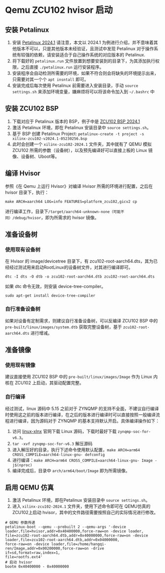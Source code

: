 # Qemu ZCU102 hvisor 启动
## 安装 Petalinux
1. 安装 [Petalinux 2024.1](https://china.xilinx.com/support/download/index.html/content/xilinx/zh/downloadNav/embedded-design-tools/2024-1.html)
    请注意，本文以 2024.1 为例进行介绍，并不意味着其他版本不可以，只是其他版本未经验证，且测试中发现 Petalinux 对于操作系统有较强的依赖，请安装适合于自己操作系统的对应版本的 Petalinux.
2. 将下载好的 ```petalinux.run``` 文件放置到想要安装到的目录下，为其添加执行权限，之后直接 ```./petalinux.run``` 运行安装程序。
3. 安装程序会自动检测所需要的环境，如果不符合则会将缺失的环境提示出来，只需要对其一个个 ```apt insntall``` 即可。
4. 安装完成后每次使用 Petalinux 前需要进入安装目录，手动 ```source settings.sh``` 来添加环境变量，嫌麻烦将可以将该命令加入到 ```~/.bashrc``` 中
## 安装 ZCU102 BSP
1. 下载对应于 Petalinux 版本的 BSP，例子中是 [ZCU102 BSP 2024.1](https://china.xilinx.com/support/download/index.html/content/xilinx/zh/downloadNav/embedded-design-tools/2024-1.html)
2. 激活 Petalinux 环境，即在 Petalinux 安装目录中 ```source settings.sh```。
3. 基于 BSP 创建 Petalinux Project: ```petalinux-create -t project -s xilinx-zcu102-v2024.1-05230256.bsp```
4. 此时会创建一个 ```xilinx-zcu102-2024.1``` 文件夹，其中就有了 QEMU 模拟 ZCU102 所需的参数（设备树），以及预先编译好可以直接上板的 Linux 镜像、设备树、Uboot等。
## 编译 Hvisor
参照《在 Qemu 上运行 Hvisor》对编译 Hvisor 所需的环境进行配置，之后在 hvisor 目录下，执行：
```
make ARCH=aarch64 LOG=info FEATURES=platform_zcu102,gicv2 cp
```
进行编译工作，目录下```/target/aarch64-unknown-none（可能不同）/debug/hvisor```，即为所需求的 hvisor 镜像。
## 准备设备树
### 使用现有设备树
在 Hvisor 的 image/devicetree 目录下，有 zcu102-root-aarch64.dts，其为已经经过测试用来启动RootLinux的设备树文件，对其进行编译即可。
```
dtc -I dts -O dtb -o zcu102-root-aarch64.dtb zcu102-root-aarch64.dts
```
如果 dtc 命令无效，则安装 device-tree-compiler。
```
sudo apt-get install device-tree-compiler
```
### 自行准备设备树
如果对设备有定制需求，则建议自行准备设备树，可以反编译 ZCU102 BSP 中的 ```pre-built/linux/images/system.dtb``` 获取完整设备树，基于 ```zcu102-root-aarch64.dts``` 进行增减。
## 准备镜像
### 使用现有镜像
建议直接使用 ZCU102 BSP 中的 ```pre-built/linux/images/Image``` 作为 Linux 内核在 ZCU102 上启动，其驱动配置完整。
### 自行编译
经过测试，linux 源码中 5.15 之前对于 ZYNQMP 的支持不全面，不建议自行编译时使用这之前的版本进行编译，在之后的版本进行编译时可以直接按照一般编译流程进行编译，因为源码对于 ZYNQMP 的基本支持默认开启。具体编译操作如下：
1. 访问 [linux-xlnx](https://github.com/Xilinx/linux-xlnx/tags?after=xilinx-v2023.1) 官网下载 Linux 源码，下载时最好下载 ```zynqmp-soc-for-v6.3```。
2. ```tar -xvf zynqmp-soc-for-v6.3``` 解压源码
3. 进入解压好的目录，执行下述命令使用默认配置，```make ARCH=arm64 CROSS_COMPILE=aarch64-linux-gnu- defconfig``` 
4. 进行编译：```make ARCH=arm64 CROSS_COMPILE=aarch64-linux-gnu- Image -j$(nproc)```
5. 编译完成后，目录中 ```arch/arm64/boot/Image``` 即为所需镜像。
## 启用 QEMU 仿真
1. 激活 Petalinux 环境，即在Petalinux 安装目录中 ```source settings.sh```。
2. 进入 ```xilinx-zcu102-2024.1``` 文件夹，使用下述命令即可在 QEMU仿真的 ZCU102上启动 hvisor，其中的文件路径需要按照自己的实际情况进行修改。
```
# QEMU 参数传递
petalinux-boot --qemu --prebuilt 2 --qemu-args '-device loader,file=hvisor,addr=0x40400000,force-raw=on -device loader,
file=zcu102-root-aarch64.dtb,addr=0x40000000,force-raw=on -device loader,file=zcu102-root-aarch64.dtb,addr=0x04000000,
force-raw=on -device loader,file=/home/hangqi-ren/Image,addr=0x00200000,force-raw=on -drive if=sd,format=raw,index=1,
file=rootfs.ext4' 
# 启动 hvisor
bootm 0x40400000 - 0x40000000
```
